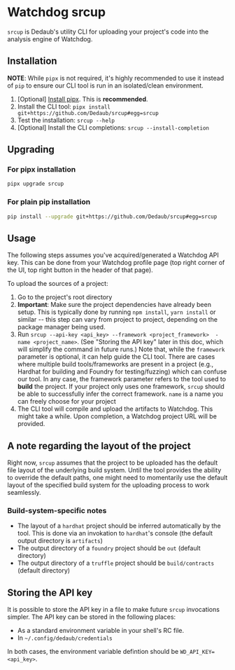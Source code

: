 # Watchdog srcup

`srcup` is Dedaub's utility CLI for uploading your project's code into the analysis engine of Watchdog.

## Installation

**NOTE**: While `pipx` is not required, it's highly recommended to use it instead of `pip` to ensure our
CLI tool is run in an isolated/clean environment. 

1. [Optional] [Install pipx](https://pypa.github.io/pipx/). This is **recommended**.
2. Install the CLI tool: `pipx install git+https://github.com/Dedaub/srcup#egg=srcup`
3. Test the installation: `srcup --help`
4. [Optional] Install the CLI completions: `srcup --install-completion`


## Upgrading

### For pipx installation
```bash
pipx upgrade srcup
```

### For plain pip installation
```bash
pip install --upgrade git+https://github.com/Dedaub/srcup#egg=srcup
```

## Usage

The following steps assumes you've acquired/generated a Watchdog API key. This can be done from your Watchdog
profile page (top right corner of the UI, top right button in the header of that page).

To upload the sources of a project:
1. Go to the project's root directory
2. **Important**: Make sure the project dependencies have already been setup. This is typically done by running
`npm install`, `yarn install` or similar -- this step can vary from project to project, depending on the package
manager being used.
3. Run `srcup --api-key <api_key> --framework <project_framework>  -name <project_name>`. (See "Storing the API key" later in this doc, 
which will simplify the command in future runs.) Note that, while the `framework`
parameter is optional, it can help guide the CLI tool. There are cases where multiple build tools/frameworks are
present in a project (e.g., Hardhat for building and Foundry for testing/fuzzing) which can confuse our tool. In
any case, the framework parameter refers to the tool used to **build** the project. If your project only uses one
framework, `srcup` should be able to successfully infer the correct framework. `name` is a name you can freely choose for your project
4. The CLI tool will compile and upload the artifacts to Watchdog. This might take a while. Upon completion, a
Watchdog project URL will be provided.

## A note regarding the layout of the project
Right now, `srcup` assumes that the project to be uploaded has the default file layout of the underlying build system. Until the tool provides the ability to override the default paths,
one might need to momentarily use the default layout of the specified build system for the uploading process to work seamlessly.

### Build-system-specific notes
- The layout of a `hardhat` project should be inferred automatically by the tool. This is done via an invokation to `hardhat`'s console (the default output directory is `artifacts`)
- The output directory of a `foundry` project should be `out` (default directory)
- The output directory of a `truffle` project should be `build/contracts` (default directory)

## Storing the API key

It is possible to store the API key in a file to make future `srcup` invocations simpler. The API key can be stored
in the following places:
- As a standard environment variable in your shell's RC file.
- In `~/.config/dedaub/credentials`

In both cases, the environment variable defintion should be `WD_API_KEY=<api_key>`.

